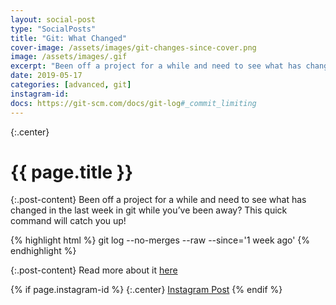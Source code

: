 ```yaml
---
layout: social-post
type: "SocialPosts"
title: "Git: What Changed"
cover-image: /assets/images/git-changes-since-cover.png
image: /assets/images/.gif
excerpt: "Been off a project for a while and need to see what has changed in the last week in git while you’ve been away?"
date: 2019-05-17
categories: [advanced, git]
instagram-id: 
docs: https://git-scm.com/docs/git-log#_commit_limiting
---
```

{:.center}
# {{ page.title }}

{:.post-content}
Been off a project for a while and need to see what has changed in the last week 
in git while you’ve been away? This quick command will catch you up! 

{% highlight html %}
git log --no-merges --raw --since='1 week ago'
{% endhighlight %}


{:.post-content}
Read more about it <a href="{{page.docs}}" target="_blank">here</a>

{% if page.instagram-id %}
{:.center}
<a class="insta-link" href="https://www.instagram.com/p/{{page.instagram-id}}" target="_blank">Instagram Post</a>
{% endif %}
